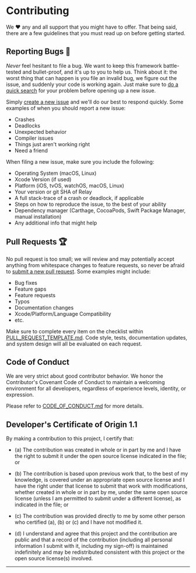 # Contributing

We ❤️  any and all support that you might have to offer. That being said, there are a few guidelines that you must read up on before getting started.

## Reporting Bugs 🐞

_Never_ feel hesitant to file a bug. We want to keep this framework battle-tested and bullet-proof, and it's up to you to help us. Think about it: the worst thing that can happen is you file an invalid bug, we figure out the issue, and suddenly your code is working again. Just make sure to [do a quick search][search-issues] for your problem before opening up a new issue.

Simply [create a new issue][new-issue] and we'll do our best to respond quickly. Some examples of when you should report a new issue:
- Crashes
- Deadlocks
- Unexpected behavior
- Compiler issues
- Things just aren't working right
- Need a friend

When filing a new issue, make sure you include the following:
- Operating System (macOS, Linux)
- Xcode Version (if used)
- Platform (iOS, tvOS, watchOS, macOS, Linux)
- Your version or git SHA of Relay
- A full stack-trace of a crash or deadlock, if applicable
- Steps on how to reproduce the issue, to the best of your ability
- Dependency manager (Carthage, CocoaPods, Swift Package Manager, manual installation)
- Any additional info that might help

## Pull Requests 🏆

No pull request is too small; we will review and may potentially accept anything from whitespace changes to feature requests, so never be afraid to [submit a new pull request][new-pull-request]. Some examples might include:
- Bug fixes
- Feature gaps
- Feature requests
- Typos
- Documentation changes
- Xcode/Platform/Language Compatibility
- etc.

Make sure to complete every item on the checklist within [PULL_REQUEST_TEMPLATE.md][pull-request-template]. Code style, tests, documentation updates, and system design will all be evaluated on each request.

## Code of Conduct

We are very strict about good contributor behavior. We honor the Contributor's Covenant Code of Conduct to maintain a welcoming environment for all developers, regardless of experience levels, identity, or expression.

Please refer to [CODE_OF_CONDUCT.md][code-of-conduct] for more details.

## Developer's Certificate of Origin 1.1

By making a contribution to this project, I certify that:

- (a) The contribution was created in whole or in part by me and I
      have the right to submit it under the open source license
      indicated in the file; or

- (b) The contribution is based upon previous work that, to the best
      of my knowledge, is covered under an appropriate open source
      license and I have the right under that license to submit that
      work with modifications, whether created in whole or in part
      by me, under the same open source license (unless I am
      permitted to submit under a different license), as indicated
      in the file; or

- (c) The contribution was provided directly to me by some other
      person who certified (a), (b) or (c) and I have not modified
      it.

- (d) I understand and agree that this project and the contribution
      are public and that a record of the contribution (including all
      personal information I submit with it, including my sign-off) is
      maintained indefinitely and may be redistributed consistent with
      this project or the open source license(s) involved.

---

[search-issues]: https://github.com/mindbody/Relay/issues?utf8=%E2%9C%93&q=is%3Aissue%20👉🏻👉🏻👉🏻%20search%20here%20👈🏻👈🏻👈🏻
[new-issue]: https://github.com/mindbody/Relay/issues/new
[new-pull-request]: https://github.com/mindbody/Relay/compare
[pull-request-template]: .github/PULL_REQUEST_TEMPLATE
[code-of-conduct]: CODE_OF_CONDUCT.md

